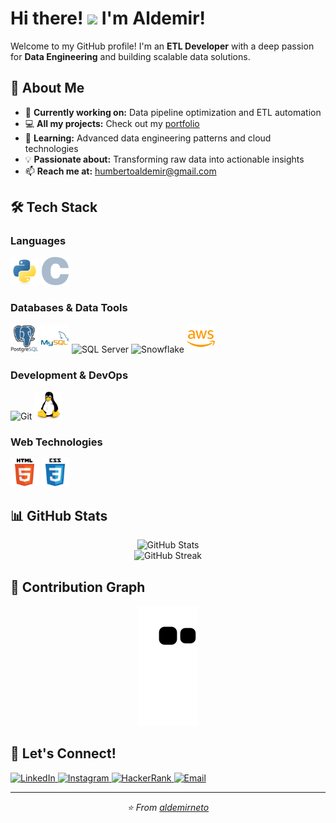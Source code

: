 # Hi there! <img src="https://emojis.slackmojis.com/emojis/images/1531849430/4246/blob-sunglasses.gif?1531849430" width="30"/> I'm Aldemir!

Welcome to my GitHub profile! I'm an **ETL Developer** with a deep passion for **Data Engineering** and building scalable data solutions.

## 🚀 About Me

- 🔭 **Currently working on:** Data pipeline optimization and ETL automation
- 💻 **All my projects:** Check out my [portfolio](https://aldemirneto.github.io/port/)
- 🌱 **Learning:** Advanced data engineering patterns and cloud technologies
- 💡 **Passionate about:** Transforming raw data into actionable insights
- 📫 **Reach me at:** [humbertoaldemir@gmail.com](mailto:humbertoaldemir@gmail.com)

## 🛠️ Tech Stack

### Languages
<p align="left">
  <img src="https://raw.githubusercontent.com/devicons/devicon/master/icons/python/python-original.svg" alt="Python" width="45" height="45"/>
  <img src="https://raw.githubusercontent.com/devicons/devicon/master/icons/c/c-original.svg" alt="C" width="45" height="45"/>
</p>

### Databases & Data Tools
<p align="left">
  <img src="https://raw.githubusercontent.com/devicons/devicon/master/icons/postgresql/postgresql-original-wordmark.svg" alt="PostgreSQL" width="45" height="45"/>
  <img src="https://raw.githubusercontent.com/devicons/devicon/master/icons/mysql/mysql-original-wordmark.svg" alt="MySQL" width="45" height="45"/>
  <img src="https://www.svgrepo.com/show/303229/microsoft-sql-server-logo.svg" alt="SQL Server" width="45" height="45"/>
  <img src="https://logos-world.net/wp-content/uploads/2022/11/Snowflake-Symbol.png" alt="Snowflake" width="45" height="45"/>
  <img src="https://raw.githubusercontent.com/devicons/devicon/master/icons/amazonwebservices/amazonwebservices-plain-wordmark.svg" alt="AWS S3" width="45" height="45"/>
</p>

### Development & DevOps
<p align="left">
  <img src="https://www.vectorlogo.zone/logos/git-scm/git-scm-icon.svg" alt="Git" width="45" height="45"/>
  <img src="https://raw.githubusercontent.com/devicons/devicon/master/icons/linux/linux-original.svg" alt="Linux" width="45" height="45"/>
</p>

### Web Technologies
<p align="left">
  <img src="https://raw.githubusercontent.com/devicons/devicon/master/icons/html5/html5-original-wordmark.svg" alt="HTML5" width="45" height="45"/>
  <img src="https://raw.githubusercontent.com/devicons/devicon/master/icons/css3/css3-original-wordmark.svg" alt="CSS3" width="45" height="45"/>
</p>

## 📊 GitHub Stats

<div align="center">
  <img src="https://github-readme-stats.vercel.app/api?username=aldemirneto&show_icons=true&theme=radical&hide_border=true" alt="GitHub Stats" />
</div>

<div align="center">
  <img src="https://github-readme-streak-stats.herokuapp.com/?user=aldemirneto&theme=radical&hide_border=true" alt="GitHub Streak" />
</div>

## 🐍 Contribution Graph

<div align="center">
  
![Snake animation](https://github.com/aldemirneto/aldemirneto/blob/output/github-contribution-grid-snake.svg)

</div>

## 🤝 Let's Connect!

<p align="left">
  <a href="https://linkedin.com/in/aldemir-neto-308a6b177" target="_blank">
    <img src="https://img.shields.io/badge/LinkedIn-0077B5?style=for-the-badge&logo=linkedin&logoColor=white" alt="LinkedIn"/>
  </a>
  <a href="https://instagram.com/aldemir.py" target="_blank">
    <img src="https://img.shields.io/badge/Instagram-E4405F?style=for-the-badge&logo=instagram&logoColor=white" alt="Instagram"/>
  </a>
  <a href="https://www.hackerrank.com/humbertoaldemir" target="_blank">
    <img src="https://img.shields.io/badge/HackerRank-2EC866?style=for-the-badge&logo=hackerrank&logoColor=white" alt="HackerRank"/>
  </a>
  <a href="mailto:humbertoaldemir@gmail.com">
    <img src="https://img.shields.io/badge/Email-D14836?style=for-the-badge&logo=gmail&logoColor=white" alt="Email"/>
  </a>
</p>

---

<div align="center">
  <i>⭐️ From <a href="https://github.com/aldemirneto">aldemirneto</a></i>
</div>
